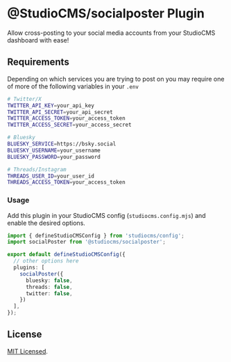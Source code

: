 # @StudioCMS/socialposter Plugin

Allow cross-posting to your social media accounts from your StudioCMS dashboard with ease!

## Requirements

Depending on which services you are trying to post on you may require one of more of the following variables in your `.env`

```bash
# Twitter/X
TWITTER_API_KEY=your_api_key
TWITTER_API_SECRET=your_api_secret
TWITTER_ACCESS_TOKEN=your_access_token
TWITTER_ACCESS_SECRET=your_access_secret

# Bluesky
BLUESKY_SERVICE=https://bsky.social
BLUESKY_USERNAME=your_username
BLUESKY_PASSWORD=your_password

# Threads/Instagram
THREADS_USER_ID=your_user_id
THREADS_ACCESS_TOKEN=your_access_token
```

### Usage

Add this plugin in your StudioCMS config (`studiocms.config.mjs`) and enable the desired options.

```ts
import { defineStudioCMSConfig } from 'studiocms/config';
import socialPoster from '@studiocms/socialposter';

export default defineStudioCMSConfig({
  // other options here
  plugins: [
    socialPoster({
      bluesky: false,
      threads: false,
      twitter: false,
    })
  ],
});
```

## License

[MIT Licensed](./LICENSE).